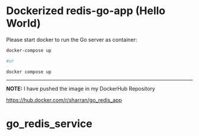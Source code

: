 # Dockerized redis-go-app (Hello World)
 
Please start docker to run the Go server as container:
```bash
docker-compose up 

#or

docker compose up
```
---

**NOTE:** I have pushed the image in my DockerHub Repository

https://hub.docker.com/r/sharran/go_redis_app


# go_redis_service
